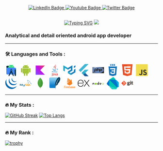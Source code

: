 
<div id="header" align="center">

  <div id="badges">
  <a href="https://www.linkedin.com/in/ahmed-fadul1/">
    <img src="https://img.shields.io/badge/LinkedIn-blue?style=for-the-badge&logo=linkedin&logoColor=white" alt="LinkedIn Badge"/>
  </a>
  <a href="#">
    <img src="https://img.shields.io/badge/YouTube-red?style=for-the-badge&logo=youtube&logoColor=white" alt="Youtube Badge"/>
  </a>
  <a href="#">
    <img src="https://img.shields.io/badge/Twitter-blue?style=for-the-badge&logo=twitter&logoColor=white" alt="Twitter Badge"/>
  </a>

</div>
  
  <img src="https://komarev.com/ghpvc/?username=ahmedfadul123&style=flat-square&color=blue" alt=""/>
      
<center>
  
[![Typing SVG](https://readme-typing-svg.herokuapp.com/?lines=++++I`m+Ahmed+Fadul;Android+Engineer+💬)](https://git.io/typing-svg) <img src="https://media.giphy.com/media/hvRJCLFzcasrR4ia7z/giphy.gif" width="30px"/>

  
  </center>

   </div>



### Analytical and detail oriented android app developer 


---

### :hammer_and_wrench: Languages and Tools :
<div>
   <img src="https://github.com/devicons/devicon/blob/master/icons/androidstudio/androidstudio-original.svg" title="Android Studio" alt="Android Studio" width="40" height="40"/>&nbsp;
   <img src="https://github.com/devicons/devicon/blob/master/icons/android/android-original.svg" title="Android" alt="Android" width="40" height="40"/>&nbsp;
   <img src="https://github.com/devicons/devicon/blob/master/icons/kotlin/kotlin-original.svg" title="Kotlin" alt="Kotlin" width="40" height="40"/>&nbsp;
  <img src="https://github.com/devicons/devicon/blob/master/icons/java/java-original-wordmark.svg" title="Java" alt="Java" width="40" height="40"/>&nbsp;
  <img src="https://github.com/devicons/devicon/blob/master/icons/materialui/materialui-original.svg" title="Material UI" alt="Material UI" width="40" height="40"/>&nbsp;
  <img src="https://github.com/devicons/devicon/blob/master/icons/flutter/flutter-original.svg" title="Flutter" alt="Flutter" width="40" height="40"/>&nbsp;
 <img src="https://github.com/devicons/devicon/blob/master/icons/php/php-original.svg" title="Php" alt="Php" width="40" height="40"/>&nbsp; 
  <img src="https://github.com/devicons/devicon/blob/master/icons/css3/css3-plain-wordmark.svg"  title="CSS3" alt="CSS" width="40" height="40"/>&nbsp;
  <img src="https://github.com/devicons/devicon/blob/master/icons/html5/html5-original.svg" title="HTML5" alt="HTML" width="40" height="40"/>&nbsp;
  <img src="https://github.com/devicons/devicon/blob/master/icons/javascript/javascript-original.svg" title="JavaScript" alt="JavaScript" width="40" height="40"/>&nbsp;
   <img src="https://github.com/devicons/devicon/blob/master/icons/jquery/jquery-original.svg" title="Jquery" alt="Jquery" width="40" height="40"/>&nbsp;
  <img src="https://github.com/devicons/devicon/blob/master/icons/mysql/mysql-original-wordmark.svg" title="MySQL"  alt="MySQL" width="40" height="40"/>&nbsp;
   <img src="https://github.com/devicons/devicon/blob/master/icons/mongodb/mongodb-original.svg" title="MongoDb"  alt="MongoDb" width="40" height="40"/>&nbsp;
   <img src="https://github.com/devicons/devicon/blob/master/icons/sqlite/sqlite-original.svg" title="Sqlite" alt="Sqlite" width="40" height="40"/>&nbsp;
   <img src="https://github.com/devicons/devicon/blob/master/icons/firebase/firebase-plain-wordmark.svg" title="Firebase" alt="Firebase" width="40" height="40"/>&nbsp;
  <img src="https://github.com/devicons/devicon/blob/master/icons/express/express-original.svg" title="Express"  alt="Express" width="40" height="40"/>&nbsp;
  <img src="https://github.com/devicons/devicon/blob/master/icons/nodejs/nodejs-original-wordmark.svg" title="NodeJS" alt="NodeJS" width="40" height="40"/>&nbsp;
  <img src="https://github.com/devicons/devicon/blob/master/icons/dart/dart-original.svg" title="Dart" alt="Dart" width="40" height="40"/>&nbsp;
  <img src="https://github.com/devicons/devicon/blob/master/icons/git/git-original-wordmark.svg" title="Git" **alt="Git" width="40" height="40"/>

</div>

---

### :fire: My Stats :

[![GitHub Streak](http://github-readme-streak-stats.herokuapp.com?user=ahmedfadul123&theme=dark&background=000000)](https://git.io/streak-stats)
[![Top Langs](https://github-readme-stats.vercel.app/api/top-langs/?username=ahmedfadul123&layout=compact&theme=vision-friendly-dark)](https://github.com/anuraghazra/github-readme-stats)

---

### :fire: My Rank :
[![trophy](https://github-profile-trophy.vercel.app/?username=ahmedfadul123)](https://github.com/ryo-ma/github-profile-trophy)





